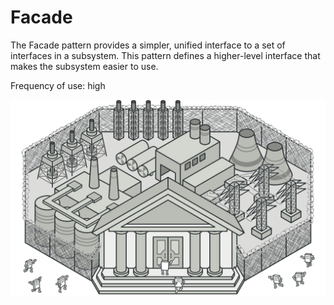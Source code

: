 # Facade

The Facade pattern provides a simpler, unified interface to a set of interfaces in a subsystem.
This pattern defines a higher-level interface that makes the subsystem easier to use.

Frequency of use: high

![image](./_facade.png)